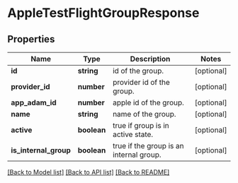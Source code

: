 # AppleTestFlightGroupResponse

## Properties
Name | Type | Description | Notes
------------ | ------------- | ------------- | -------------
**id** | **string** | id of the group. | [optional] 
**provider_id** | **number** | provider id of the group. | [optional] 
**app_adam_id** | **number** | apple id of the group. | [optional] 
**name** | **string** | name of the group. | [optional] 
**active** | **boolean** | true if group is in active state. | [optional] 
**is_internal_group** | **boolean** | true if the group is an internal group. | [optional] 

[[Back to Model list]](../README.md#documentation-for-models) [[Back to API list]](../README.md#documentation-for-api-endpoints) [[Back to README]](../README.md)

